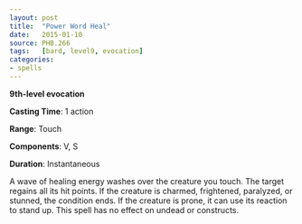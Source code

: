 ```yaml
---
layout: post
title:  "Power Word Heal"
date:   2015-01-10
source: PHB.266
tags:   [bard, level9, evocation]
categories:
- spells
---
```


**9th-level evocation**

**Casting Time**: 1 action

**Range**: Touch

**Components**: V, S

**Duration**: Instantaneous

A wave of healing energy washes over the creature you touch. The target regains all its hit points. If the creature is charmed, frightened, paralyzed, or stunned, the condition ends. If the creature is prone, it can use its reaction to stand up. This spell has no effect on undead or constructs.
